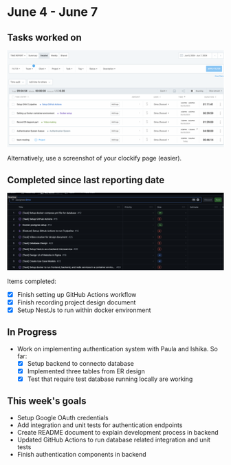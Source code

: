 # June 4 - June 7

## Tasks worked on

!["time"](time.png)

Alternatively, use a screenshot of your clockify page (easier).

## Completed since last reporting date

!["github"](github.png)

Items completed:
- [x] Finish setting up GitHub Actions workflow
- [x] Finish recording project design document
- [x] Setup NestJs to run within docker environment

## In Progress
- Work on implementing authentication system with Paula and Ishika. So far:
  - [x] Setup backend to connecto database
  - [x] Implemented three tables from ER design
  - [x] Test that require test database running locally are working

## This week's goals
- Setup Google OAuth credentials
- Add integration and unit tests for authentication endpoints
- Create README document to explain development process in backend
- Updated GitHub Actions to run database related integration and unit tests
- Finish authentication components in backend
